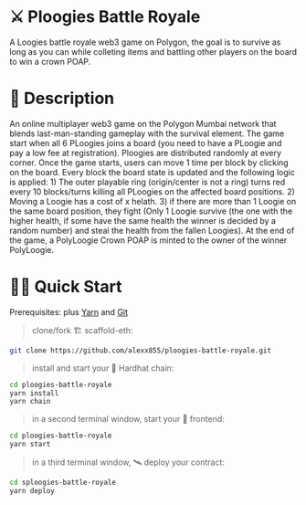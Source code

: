 # ⚔️ Ploogies Battle Royale

A Loogies battle royale web3 game on Polygon, the goal is to survive as long as you can while colleting items and battling other players on the board to win a crown POAP.

# 📖 Description

An online multiplayer web3 game on the Polygon Mumbai network that blends last-man-standing gameplay with the survival element. The game start when all 6 PLoogies joins a board (you need to have a PLoogie and pay a low fee at registration). Ploogies are distributed randomly at every corner. Once the game starts, users can move 1 time per block by clicking on the board. Every block the board state is updated and the following logic is applied: 1) The outer playable ring  (origin/center is not a ring) turns red  every 10 blocks/turns killing all PLoogies on the affected board positions. 2) Moving a Loogie has a cost of x helath. 3) if there are more than 1 Loogie on the same board position,  they fight (Only 1 Loogie survive (the one with the higher health, if some have the same health the winner is decided by a random number) and steal the health from the fallen Loogies). At the end of the game, a PolyLoogie Crown POAP is minted to the owner of the winner PolyLoogie.

# 🏄‍♂️ Quick Start

Prerequisites: plus [Yarn](https://classic.yarnpkg.com/en/docs/install/) and [Git](https://git-scm.com/downloads)

> clone/fork 🏗 scaffold-eth:

```bash
git clone https://github.com/alexx855/ploogies-battle-royale.git
```

> install and start your 👷‍ Hardhat chain:

```bash
cd ploogies-battle-royale
yarn install
yarn chain
```

> in a second terminal window, start your 📱 frontend:

```bash
cd ploogies-battle-royale
yarn start
```

> in a third terminal window, 🛰 deploy your contract:

```bash
cd sploogies-battle-royale
yarn deploy
```

